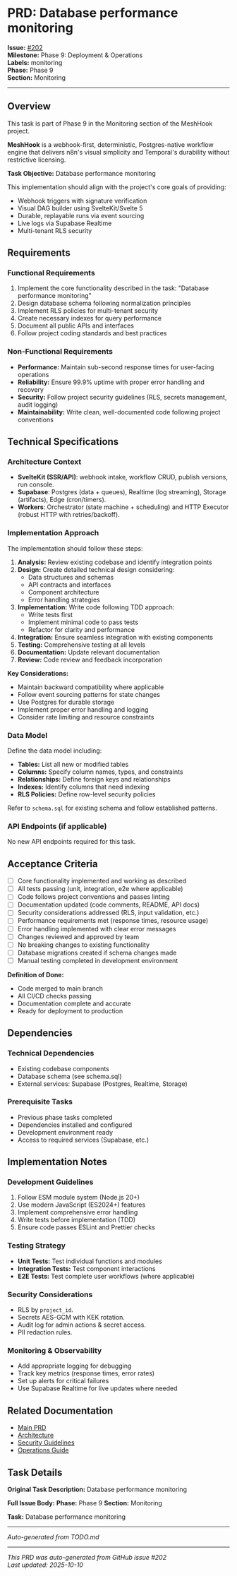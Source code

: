 # PRD: Database performance monitoring

**Issue:** [#202](https://github.com/profullstack/meshhook/issues/202)  
**Milestone:** Phase 9: Deployment & Operations  
**Labels:** monitoring  
**Phase:** Phase 9  
**Section:** Monitoring

---

## Overview

This task is part of Phase 9 in the Monitoring section of the MeshHook project. 

**MeshHook** is a webhook-first, deterministic, Postgres-native workflow engine that delivers n8n's visual simplicity and Temporal's durability without restrictive licensing.

**Task Objective:** Database performance monitoring

This implementation should align with the project's core goals of providing:
- Webhook triggers with signature verification
- Visual DAG builder using SvelteKit/Svelte 5
- Durable, replayable runs via event sourcing
- Live logs via Supabase Realtime
- Multi-tenant RLS security

## Requirements

### Functional Requirements

1. Implement the core functionality described in the task: "Database performance monitoring"
2. Design database schema following normalization principles
3. Implement RLS policies for multi-tenant security
4. Create necessary indexes for query performance
5. Document all public APIs and interfaces
6. Follow project coding standards and best practices


### Non-Functional Requirements

- **Performance:** Maintain sub-second response times for user-facing operations
- **Reliability:** Ensure 99.9% uptime with proper error handling and recovery
- **Security:** Follow project security guidelines (RLS, secrets management, audit logging)
- **Maintainability:** Write clean, well-documented code following project conventions

## Technical Specifications

### Architecture Context

- **SvelteKit (SSR/API)**: webhook intake, workflow CRUD, publish versions, run console.
- **Supabase**: Postgres (data + queues), Realtime (log streaming), Storage (artifacts), Edge (cron/timers).
- **Workers**: Orchestrator (state machine + scheduling) and HTTP Executor (robust HTTP with retries/backoff).

### Implementation Approach

The implementation should follow these steps:

1. **Analysis:** Review existing codebase and identify integration points
2. **Design:** Create detailed technical design considering:
   - Data structures and schemas
   - API contracts and interfaces
   - Component architecture
   - Error handling strategies
3. **Implementation:** Write code following TDD approach:
   - Write tests first
   - Implement minimal code to pass tests
   - Refactor for clarity and performance
4. **Integration:** Ensure seamless integration with existing components
5. **Testing:** Comprehensive testing at all levels
6. **Documentation:** Update relevant documentation
7. **Review:** Code review and feedback incorporation

**Key Considerations:**
- Maintain backward compatibility where applicable
- Follow event sourcing patterns for state changes
- Use Postgres for durable storage
- Implement proper error handling and logging
- Consider rate limiting and resource constraints

### Data Model

Define the data model including:

- **Tables:** List all new or modified tables
- **Columns:** Specify column names, types, and constraints
- **Relationships:** Define foreign keys and relationships
- **Indexes:** Identify columns that need indexing
- **RLS Policies:** Define row-level security policies

Refer to `schema.sql` for existing schema and follow established patterns.

### API Endpoints (if applicable)

No new API endpoints required for this task.

## Acceptance Criteria

- [ ] Core functionality implemented and working as described
- [ ] All tests passing (unit, integration, e2e where applicable)
- [ ] Code follows project conventions and passes linting
- [ ] Documentation updated (code comments, README, API docs)
- [ ] Security considerations addressed (RLS, input validation, etc.)
- [ ] Performance requirements met (response times, resource usage)
- [ ] Error handling implemented with clear error messages
- [ ] Changes reviewed and approved by team
- [ ] No breaking changes to existing functionality
- [ ] Database migrations created if schema changes made
- [ ] Manual testing completed in development environment

**Definition of Done:**
- Code merged to main branch
- All CI/CD checks passing
- Documentation complete and accurate
- Ready for deployment to production

## Dependencies

### Technical Dependencies

- Existing codebase components
- Database schema (see schema.sql)
- External services: Supabase (Postgres, Realtime, Storage)

### Prerequisite Tasks

- Previous phase tasks completed
- Dependencies installed and configured
- Development environment ready
- Access to required services (Supabase, etc.)

## Implementation Notes

### Development Guidelines

1. Follow ESM module system (Node.js 20+)
2. Use modern JavaScript (ES2024+) features
3. Implement comprehensive error handling
4. Write tests before implementation (TDD)
5. Ensure code passes ESLint and Prettier checks

### Testing Strategy

- **Unit Tests:** Test individual functions and modules
- **Integration Tests:** Test component interactions
- **E2E Tests:** Test complete user workflows (where applicable)

### Security Considerations

- RLS by `project_id`.
- Secrets AES-GCM with KEK rotation.
- Audit log for admin actions & secret access.
- PII redaction rules.

### Monitoring & Observability

- Add appropriate logging for debugging
- Track key metrics (response times, error rates)
- Set up alerts for critical failures
- Use Supabase Realtime for live updates where needed

## Related Documentation

- [Main PRD](../PRD.md)
- [Architecture](../Architecture.md)
- [Security Guidelines](../Security.md)
- [Operations Guide](../Operations.md)

## Task Details

**Original Task Description:**
Database performance monitoring

**Full Issue Body:**
**Phase:** Phase 9
**Section:** Monitoring

**Task:** Database performance monitoring

---
_Auto-generated from TODO.md_

---

*This PRD was auto-generated from GitHub issue #202*  
*Last updated: 2025-10-10*
